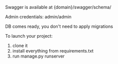 Swagger is available at {domain}/swagger/schema/

Admin credentials: admin/admin

DB comes ready, you don't need to apply migrations

To launch your project:
1) clone it
2) install everything from requirements.txt
3) run manage.py runserver